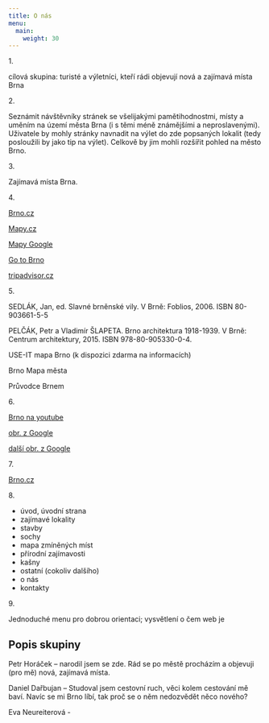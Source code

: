```yaml
---
title: O nás 
menu:
  main:
    weight: 30
---
```




 

<p> 1. </p>
<p> cílová skupina: turisté a výletníci, kteří rádi objevují nová a zajímavá místa Brna </p>
 <p> 2. </p>
<p> Seznámit návštěvníky stránek se všelijakými pamětihodnostmi, místy a
uměním 
na území města Brna (i s těmi méně známějšími a neproslavenými). Uživatele
by
mohly stránky navnadit na výlet do zde popsaných lokalit (tedy posloužili by
   jako tip na výlet). Celkově by jim mohli rozšířit pohled na město Brno. </p> 


<p> 3. </p>
<p> Zajímavá místa Brna. </p>
<p> 4. </p>
<p> <a href="https://www.brno.cz/uvodni-strana/">Brno.cz</a> </p>
<p> <a href="https://mapy.cz">Mapy.cz</a> </p>
 <p> <a href="https://www.google.cz/maps">Mapy Google</a> </p>
<p>   <a href=" https://www.gotobrno.cz/poznejte-brno/poznejte-dalsi-zajimava-mista-v-brne/">Go to Brno</a> </p>
<p> <a href="https://www.tripadvisor.cz/Attractions-g274714-Activities-c47-t163-Brno_South_Moravian_Region_Moravia.html">tripadvisor.cz</a> </p>




<p> 5. </p>
<p> SEDLÁK, Jan, ed. Slavné brněnské vily. V Brně: Foblios, 2006. ISBN 
80-903661-5-5 </p>
 <p> PELČÁK, Petr a Vladimír ŠLAPETA. Brno architektura 1918-1939. V Brně: Centrum
architektury, 2015. ISBN 978-80-905330-0-4.</p>
<p> USE-IT mapa Brno (k dispozici zdarma na informacích) </p>
<p> Brno Mapa města </p>
<p> Průvodce Brnem  </p>


 <p> 6. </p>
<p> <a href="https://www.youtube.com/user/cityofbrno">Brno na youtube</a> </p>
<p> <a href="https://www.google.cz/search?q=brno&rlz=1C1AVNE_enCZ662CZ662&source=lnms&tbm=isch&sa=X&ved=0ahUKEwiI3L2Zn4_aAhWQGuwKHUIXBc0Q_AUICygC&biw=1366&bih=637#imgrc=2KIJhsCFfD1snM:">obr. z Google</a> </p>
<p> <a href="https://www.google.cz/search?rlz=1C1AVNE_enCZ662CZ662&biw=1366&bih=637&tbm=isch&sa=1&ei=3qi7WonLOK3ikgWMm6Ag&q=denisovy+sady+brno+&oq=denisovy+sady+brno+&gs_l=psy-ab.3..0i30k1.22574.26687.0.26800.21.12.1.8.9.0.94.812.12.12.0....0...1c.1.64.psy-ab..0.20.783...0j0i67k1j0i24k1j0i5i30k1.0.rIwgyBq-JPE#imgrc=cIfQn36tcF-v6M:
">další obr. z Google</a> </p>  
<p> 7. </p>
 <a href="https://www.brno.cz/uvodni-strana/">Brno.cz</a>


<p> 8. </p>
 <ul>
  <li> úvod, úvodní strana 
<li> zajímavé lokality 
<li> stavby 
<li> sochy 
<li> mapa zmíněných míst 
<li> přírodní zajímavosti
<li> kašny
<li> ostatní (cokoliv dalšího) 
<li> o nás 
<li> kontakty 
</ul>


<p> 9. </p>
<p> Jednoduché menu pro dobrou orientaci; vysvětlení o čem web je </p>
 <h2> Popis skupiny </h2>
<p> Petr Horáček –  narodil jsem se zde. Rád se po městě procházím a objevuji (pro mě) nová, zajímavá místa. </p>
<p> Daniel Dařbujan – Studoval jsem cestovní ruch, věci kolem cestování mě baví. 
                      Navíc se mi Brno líbí, tak proč se o něm nedozvědět něco nového?</p>
<p> Eva Neureiterová - </p>


[Hugo]: https://gohugo.io
[VIKBA07]: https://is.muni.cz/predmet/phil/VIKBA07
[hugoDocs]: https://gohugo.io/documentation/
[qs]: https://gohugo.io/getting-started/quick-start/

